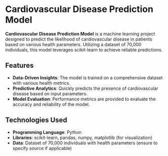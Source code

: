# Cardiovascular Disease Prediction Model

**Cardiovascular Disease Prediction Model** is a machine learning project designed to predict the likelihood of cardiovascular disease in patients based on various health parameters. Utilizing a dataset of 70,000 individuals, this model leverages scikit-learn to achieve reliable predictions.

## Features

- **Data-Driven Insights**: The model is trained on a comprehensive dataset with various health metrics.
- **Predictive Analytics**: Quickly predicts the presence of cardiovascular disease based on input parameters.
- **Model Evaluation**: Performance metrics are provided to evaluate the accuracy and reliability of the model.

## Technologies Used

- **Programming Language**: Python
- **Libraries**: scikit-learn, pandas, numpy, matplotlib (for visualization)
- **Data**: Dataset of 70,000 individuals with health parameters (ensure to specify source if applicable)
